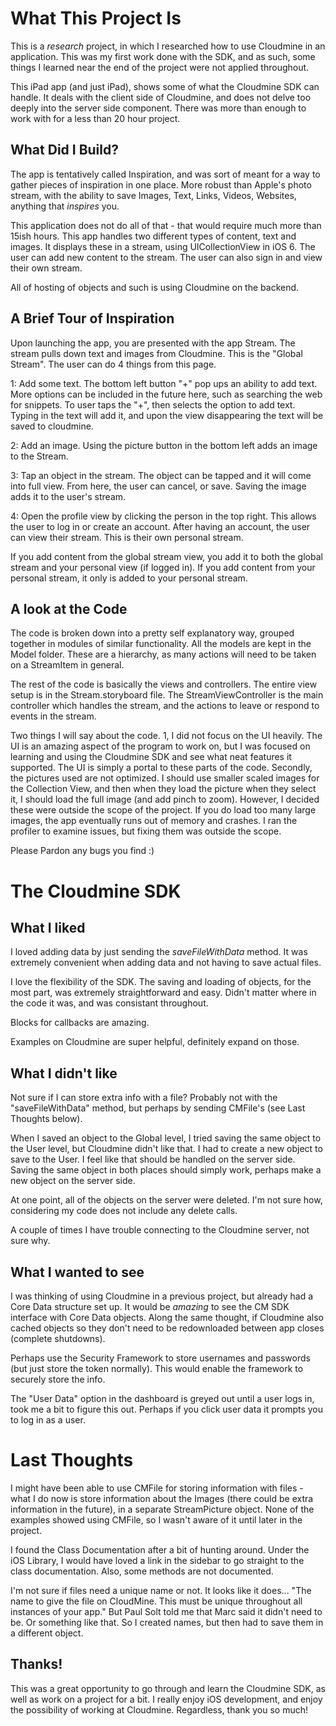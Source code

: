 # What This Project Is
This is a _research_ project, in which I researched how to use Cloudmine in an application. This was my first work done with the SDK, and as such, some things I learned near the end of the project were not applied throughout.

This iPad app (and just iPad), shows some of what the Cloudmine SDK can handle. It deals with the client side of Cloudmine, and does not delve too deeply into the server side component. There was more than enough to work with for a less than 20 hour project.

## What Did I Build?
The app is tentatively called Inspiration, and was sort of meant for a way to gather pieces of inspiration in one place. More robust than Apple's photo stream, with the ability to save Images, Text, Links, Videos, Websites, anything that _inspires_ you.

This application does not do all of that - that would require much more than 15ish hours. This app handles two different types of content, text and images. It displays these in a stream, using UICollectionView in iOS 6. The user can add new content to the stream. The user can also sign in and view their own stream.

All of hosting of objects and such is using Cloudmine on the backend.

## A Brief Tour of Inspiration

Upon launching the app, you are presented with the app Stream. The stream pulls down text and images from Cloudmine. This is the "Global Stream". The user can do 4 things from this page.

1: Add some text. The bottom left button "+" pop ups an ability to add text. More options can be included in the future here, such as searching the web for snippets. To user taps the "+", then selects the option to add text.  Typing in the text will add it, and upon the view disappearing the text will be saved to cloudmine.

2: Add an image. Using the picture button in the bottom left adds an image to the Stream.

3: Tap an object in the stream. The object can be tapped and it will come into full view. From here, the user can cancel, or save.  Saving the image adds it to the user's stream.

4: Open the profile view by clicking the person in the top right. This allows the user to log in or create an account. After having an account, the user can view their stream. This is their own personal stream.

If you add content from the global stream view, you add it to both the global stream and your personal view (if logged in).  If you add content from your personal stream, it only is added to your personal stream.

## A look at the Code

The code is broken down into a pretty self explanatory way, grouped together in modules of similar functionality.  All the models are kept in the Model folder. These are a hierarchy, as many actions will need to be taken on a StreamItem in general.

The rest of the code is basically the views and controllers.  The entire view setup is in the Stream.storyboard file.  The StreamViewController is the main controller which handles the stream, and the actions to leave or respond to events in the stream.

Two things I will say about the code. 1, I did not focus on the UI heavily. The UI is an amazing aspect of the program to work on, but I was focused on learning and using the Cloudmine SDK and see what neat features it supported. The UI is simply a portal to these parts of the code. Secondly, the pictures used are not optimized. I should use smaller scaled images for the Collection View, and then when they load the picture when they select it, I should load the full image (and add pinch to zoom).  However, I decided these were outside the scope of the project. If you do load too many large images, the app eventually runs out of memory and crashes. I ran the profiler to examine issues, but fixing them was outside the scope.

Please Pardon any bugs you find :)

# The Cloudmine SDK

## What I liked
I loved adding data by just sending the *saveFileWithData* method. It was extremely convenient when adding data and not having to save actual files.

I love the flexibility of the SDK. The saving and loading of objects, for the most part, was extremely straightforward and easy. Didn't matter where in the code it was, and was consistant throughout.

Blocks for callbacks are amazing.

Examples on Cloudmine are super helpful, definitely expand on those.

## What I didn't like

Not sure if I can store extra info with a file? Probably not with the "saveFileWithData" method, but perhaps by sending CMFile's (see Last Thoughts below).

When I saved an object to the Global level, I tried saving the same object to the User level, but Cloudmine didn't like that. I had to create a new object to save to the User. I feel like that should be handled on the server side. Saving the same object in both places should simply work, perhaps make a new object on the server side.

At one point, all of the objects on the server were deleted. I'm not sure how, considering my code does not include any delete calls.

A couple of times I have trouble connecting to the Cloudmine server, not sure why.

## What I wanted to see

I was thinking of using Cloudmine in a previous project, but already had a Core Data structure set up. It would be *amazing* to see the CM SDK interface with Core Data objects. Along the same thought, if Cloudmine also cached objects so they don't need to be redownloaded between app closes (complete shutdowns).

Perhaps use the Security Framework to store usernames and passwords (but just store the token normally). This would enable the framework to securely store the info.

The "User Data" option in the dashboard is greyed out until a user logs in, took me a bit to figure this out. Perhaps if you click user data it prompts you to log in as a user.

# Last Thoughts

I might have been able to use CMFile for storing information with files - what I do now is store information about the Images (there could be extra information in the future), in a separate StreamPicture object. None of the examples showed using CMFile, so I wasn't aware of it until later in the project.

I found the Class Documentation after a bit of hunting around. Under the iOS Library, I would have loved a link in the sidebar to go straight to the class documentation. Also, some methods are not documented.

I'm not sure if files need a unique name or not. It looks like it does... "The name to give the file on CloudMine. This must be unique throughout all instances of your app." But Paul Solt told me that Marc said it didn't need to be. Or something like that. So I created names, but then had to save them in a different object.

## Thanks!

This was a great opportunity to go through and learn the Cloudmine SDK, as well as work on a project for a bit. I really enjoy iOS development, and enjoy the possibility of working at Cloudmine. Regardless, thank you so much!